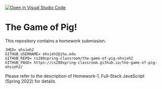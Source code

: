 [![Open in Visual Studio Code](https://classroom.github.com/assets/open-in-vscode-f059dc9a6f8d3a56e377f745f24479a46679e63a5d9fe6f495e02850cd0d8118.svg)](https://classroom.github.com/online_ide?assignment_repo_id=6855411&assignment_repo_type=AssignmentRepo)
# The Game of Pig!

This repository contains a homework submission.

```text
JHED= ehsieh2
GITHUB_USERNAME= ehsieh2@jhu.edu
GITHUB_REPO= cs280spring-classroom/the-game-of-pig-ehsieh2
GITHUB_PAGE= https://cs280spring-classroom.github.io/the-game-of-pig-ehsieh2/
```

Please refer to the description of Homework-1, Full-Stack JavaScript (Spring 2022) for details.
